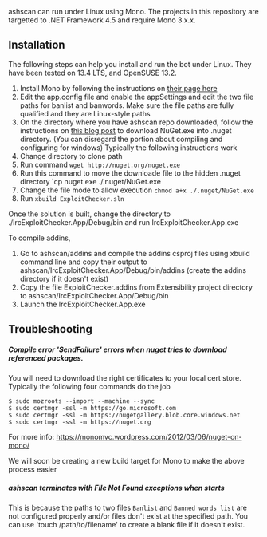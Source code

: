 ashscan can run under Linux using Mono. The projects in this repository are targetted to .NET Framework 4.5 and require Mono 3.x.x.

## Installation
The following steps can help you install and run the bot under Linux. They have been tested on 13.4 LTS, and OpenSUSE 13.2.


1. Install Mono by following the instructions on [their page here](http://www.mono-project.com/docs/getting-started/install/linux/) 
2. Edit the app.config file and enable the appSettings and edit the two file paths for banlist and banwords. Make sure the file paths are fully qualified and they are Linux-style paths
3. On the directory where you have ashscan repo downloaded, follow the instructions on [this blog post](http://dlafferty.blogspot.com/2013/08/building-your-microsoft-solution-with.html) to download NuGet.exe into .nuget directory. (You can disregard the portion about compiling and configuring for windows) Typically the following instructions work
  1. Change directory to clone path
  2. Run command `wget http://nuget.org/nuget.exe`
  3. Run this command to move the downloade file to the hidden .nuget directory
        `cp nuget.exe ./.nuget/NuGet.exe
  4. Change the file mode to allow execution
        `chmod a+x ./.nuget/NuGet.exe`
4. Run `xbuild ExploitChecker.sln`


Once the solution is built, change the directory to ./IrcExploitChecker.App/Debug/bin and run IrcExploitChecker.App.exe

To compile addins, 

1. Go to ashscan/addins and compile the addins csproj files using xbuild command line and copy their output to ashscan/IrcExploitChecker.App/Debug/bin/addins (create the addins directory if it doesn't exist)
2. Copy the file ExploitChecker.addins from Extensibility project directory to ashscan/IrcExploitChecker.App/Debug/bin
3. Launch the IrcExploitChecker.App.exe


## Troubleshooting

##### Compile error 'SendFailure' errors when nuget tries to download referenced packages.
You will need to download the right certificates to your local cert store. Typically the following four commands do the job
```
$ sudo mozroots --import --machine --sync
$ sudo certmgr -ssl -m https://go.microsoft.com
$ sudo certmgr -ssl -m https://nugetgallery.blob.core.windows.net
$ sudo certmgr -ssl -m https://nuget.org
```

For more info: https://monomvc.wordpress.com/2012/03/06/nuget-on-mono/

We will soon be creating a new build target for Mono to make the above process easier

##### ashscan terminates with File Not Found exceptions when starts
This is because the paths to two files `Banlist` and `Banned words list` are not configured properly and/or files don't exist at the specified path. You can use 'touch /path/to/filename' to create a blank file if it doesn't exist.
